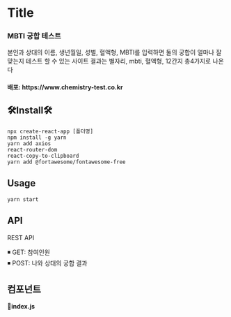 # Title

<h3>MBTI 궁합 테스트</h3>
    본인과 상대의 이름, 생년월일, 성별, 혈액형, MBTI를 입력하면 둘의 궁합이 얼마나 잘 맞는지 테스트 할 수 있는 사이트   
    결과는 별자리, mbti, 혈액형, 12간지 총4가지로 나온다   
<h4>배포: https://www.chemistry-test.co.kr

## 🛠Install🛠

```
npx create-react-app [폴더명]
npm install -g yarn
yarn add axios
react-router-dom
react-copy-to-clipboard
yarn add @fortawesome/fontawesome-free
```

## Usage

```
yarn start
```

## API

REST API

◾ GET: 참여인원  
◾ POST: 나와 상대의 궁합 결과

## 컴포넌트

**📂index.js**
